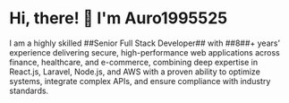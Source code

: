 # Hi, there! 👋 I'm Auro1995525
I am a highly skilled ##Senior Full Stack Developer## with ##8##+ years’ experience delivering secure, high-performance web applications across finance, healthcare, and e-commerce, combining deep expertise in React.js, Laravel, Node.js, and AWS with a proven ability to optimize systems, integrate complex APIs, and ensure compliance with industry standards.

